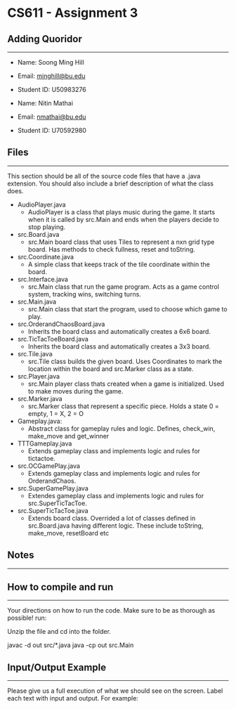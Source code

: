 # CS611 - Assignment 3
## Adding Quoridor
---------------------------------------------------------------------------
- Name: Soong Ming Hill
- Email: minghill@bu.edu
- Student ID: U50983276

- Name: Nitin Mathai
- Email: nmathai@bu.edu
- Student ID: U70592980

## Files
---------------------------------------------------------------------------
This section should be all of the source code files that have a .java extension. You should also include a brief description of what the class does.
 - AudioPlayer.java
   - AudioPlayer is a class that plays music during the game. It starts when it is called by src.Main and ends when the players decide to stop playing. 
 - src.Board.java 
   - src.Main board class that uses Tiles to represent a nxn grid type board. Has methods to check fullness, reset and toString. 
 - src.Coordinate.java
   - A simple class that keeps track of the tile coordinate within the board. 
 - src.Interface.java
   - src.Main class that run the game program. Acts as a game control system, tracking wins, switching turns. 
 - src.Main.java
   - src.Main class that start the program, used to choose which game to play. 
 - src.OrderandChaosBoard.java
   - Inherits the board class and automatically creates a 6x6 board.
 - src.TicTacToeBoard.java
   - Inherits the board class and automatically creates a 3x3 board.
 - src.Tile.java
   - src.Tile class builds the given board. Uses Coordinates to mark the location within the board and src.Marker class as a state. 
 - src.Player.java 
   - src.Main player class thats created when a game is initialized. Used to make moves during the game. 
 - src.Marker.java
   - src.Marker class that represent a specific piece. Holds a state 0 = empty, 1 = X, 2 = O
 - Gameplay.java: 
   - Abstract class for gameplay rules and logic. Defines, check_win, make_move and get_winner 
 - TTTGameplay.java
   - Extends gameplay class and implements logic and rules for tictactoe. 
 - src.OCGamePlay.java 
   - Extends gameplay class and implements logic and rules for OrderandChaos. 
 - src.SuperGamePlay.java
   - Extendes gameplay class and implements logic and rules for src.SuperTicTacToe. 
 - src.SuperTicTacToe.java
   - Extends board class. Overrided a lot of classes defined in src.Board.java having different logic. These include toString, make_move, resetBoard etc
 


## Notes
---------------------------------------------------------------------------



## How to compile and run
---------------------------------------------------------------------------
Your directions on how to run the code. Make sure to be as thorough as possible!
run:

Unzip the file and cd into the folder. 

javac -d out src/*.java
java -cp out src.Main


## Input/Output Example
---------------------------------------------------------------------------
Please give us a full execution of what we should see on the screen. Label each text with input and output. For example:

